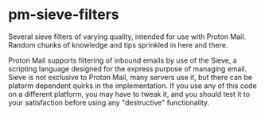 # pm-sieve-filters
Several sieve filters of varying quality, intended for use with Proton Mail. Random chunks of knowledge and tips sprinkled in here and there.

Proton Mail supports filtering of inbound emails by use of the Sieve, a scripting language designed for the express purpose of managing email. Sieve is not exclusive to Proton Mail, many servers use it, but there can be platorm dependent quirks in the implementation. If you use any of this code on a different platform, you may have to tweak it, and you should test it to your satisfaction before using any "destructive" functionality.
